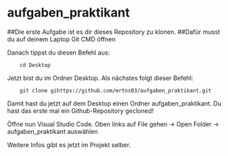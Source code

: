 # aufgaben_praktikant

##Die erste Aufgabe ist es dir dieses Repository zu klonen.
##Dafür musst du auf deinem Laptop Git CMD öffnen

Danach tippst du diesen Befehl aus:

        cd Desktop

Jetzt bist du im Ordner Desktop.
Als nächstes folgt dieser Befehl:

        git clone gihttps://github.com/mrtns03/aufgaben_praktikant.git

Damit hast du jetzt auf dem Desktop einen Ordner aufgaben_praktikant.
Du hast das erste mal ein Github-Repository gecloned!

Öffne nun Visual Studio Code.
Oben links auf File gehen -> Open Folder -> aufgaben_praktikant auswählen

Weitere Infos gibt es jetzt im Projekt selber.
